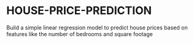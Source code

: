 # HOUSE-PRICE-PREDICTION
 Build a simple linear regression model to predict house prices based on features like  the number of bedrooms and square footage
